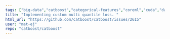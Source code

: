 ```yaml
---
tags: ["big-data","catboost","categorical-features","coreml","cuda","data-mining","data-science","decision-trees","gbdt","gbm","gpu","gpu-computing","gradient-boosting","kaggle","machine-learning","objectives-and-metrics","python","r","tutorial"]
title: "Implementing custom multi quantile loss. "
html_url: "https://github.com/catboost/catboost/issues/2615"
user: "mat-ej"
repo: "catboost/catboost"
---
```


